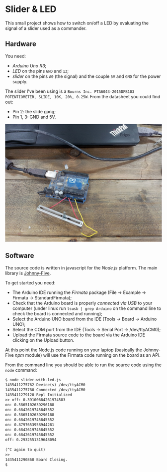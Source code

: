 # Slider & LED

This small project shows how to switch on/off a LED by evaluating the signal of a slider used as a commander.

## Hardware

You need:
- _Arduino Uno R3_;
- _LED_ on the pins `GND` and `13`;
- _slider_ on the pins `A0` (the signal) and the couple `5V` and `GND` for the power supply.

The slider I've been using is a `Bourns Inc. PTA6043-2015DPB103 POTENTIOMETER, SLIDE, 10K, 20%, 0.25W`. From the datasheet you could find out:
- Pin 2: the slide gang;
- Pin 1, 3: GND and 5V.

![The setup](/doc/ArduinoUno_Slider_LED.jpg)

## Software

The source code is written in javascript for the _Node.js_ platform. The main library is [Johnny-Five](http://johnny-five.io).

To get started you need:
* The Arduino IDE running the _Firmata_ package (File -> Example -> Firmata -> StandardFirmata);
* Check that the Arduino board is properly _connected via USB_ to your computer (under linux run `lsusb | grep Arduino` on the command line to check the board is connected and running);
* Select the Arduino UNO board from the IDE (Tools -> Board -> Arduino UNO);
* Select the COM port from the IDE (Tools -> Serial Port -> /dev/ttyACM0);
* Upload the Firmata source code to the board via the Arduino IDE clicking on the Upload button.

At this point the Node.js code running on your laptop (basically the Johnny-Five _npm_ module) will use the Firmata code running on the board as an API.

From the command line you should be able to run the source code using the `node` command:
```
$ node slider-with-led.js 
1435411275762 Device(s) /dev/ttyACM0 
1435411275780 Connected /dev/ttyACM0 
1435411279120 Repl Initialized 
>> off: 0.39100684261974583
on: 0.5865102639296188
on: 0.6842619745845552
on: 0.5865102639296188
on: 0.6842619745845552
on: 0.8797653958944281
on: 0.6842619745845552
on: 0.6842619745845552
off: 0.2932551319648094

(^C again to quit)
>> 
1435411290860 Board Closing. 
$
```
